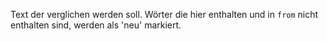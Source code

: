 Text der verglichen werden soll. Wörter die hier enthalten und in `from` nicht
enthalten sind, werden als 'neu' markiert.